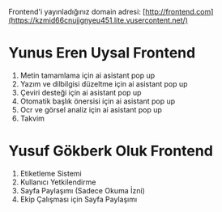 Frontend'i yayınladığınız domain adresi: [http://frontend.com](https://kzmid66cnujjgnyeu451.lite.vusercontent.net/)

# Yunus Eren Uysal Frontend #
1. Metin tamamlama için ai asistant pop up
2. Yazım ve dilbilgisi düzeltme  için ai asistant pop up
3. Çeviri desteği için ai asistant pop up
4. Otomatik başlık önersisi için ai asistant pop up
5. Ocr ve görsel analiz  için ai asistant pop up
6. Takvim



# Yusuf Gökberk Oluk Frontend #
1. Etiketleme Sistemi
2. Kullanıcı Yetkilendirme
3. Sayfa Paylaşımı (Sadece Okuma İzni)
4. Ekip Çalışması için Sayfa Paylaşımı
